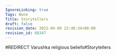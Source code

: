 ```yaml
---
IgnoreLinking: true
Tags: None
Title: Storytellers
draft: false
revision_date: 2022-04-09 23:48:34+00:00
revision_id: 88347
---
```


#REDIRECT Varushka religious beliefs#Storytellers